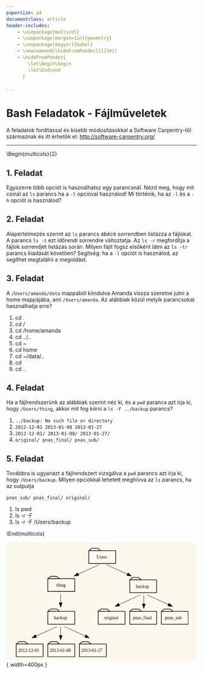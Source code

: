 ```yaml
---
papersize: a4
documentclass: article
header-includes:
    - \usepackage{multicol}
    - \usepackage[margin=1in]{geometry}
    - \usepackage[magyar]{babel}
    - \newcommand{\hideFromPandoc}[1]{#1}
    - \hideFromPandoc{
        \let\Begin\begin
        \let\End\end
      }

...
```

# Bash Feladatok - Fájlműveletek
A feladatok fordítással és kisebb módosításokkal a Software Carpentry-től származnak és itt érhetők el: http://software-carpentry.org/

------

\Begin{multicols}{2}

## 1. Feladat
Egyszerre több opciót is használhatsz egy parancsnál. Nézd meg, hogy mit csinál az `ls` parancs ha a `-l` opcióval használod! Mi történik, ha az `-l` és a `-h` opciót is használod?

## 2. Feladat
Alapértelmezés szerint az `ls` parancs ábécé sorrendben listázza a fájlokat. A parancs `ls -t` ezt időrendi sorrendre változtatja. Az `ls -r` megfordítja a fájlok sorrendjét listázás során. Milyen fájlt fogsz elsőként látni az `ls -tr` parancs kiadását követően? Segítség: ha a `-l` opciót is használod, az segíthet megtalálni a megoldást.

## 3. Feladat
A `/Users/amanda/data` mappából kiindulva Amanda vissza szeretne jutni a home mappájába, ami `/Users/amanda`. Az alábbiak közül melyik parancsokat használhatja erre?

1. cd .
2. cd /
3. cd /home/amanda
4. cd ../..
5. cd ~
6. cd home
7. cd ~/data/..
8. cd
9. cd ..

## 4. Feladat
Ha a fájlrendszerünk az alábbiak szerint néz ki, és a `pwd` parancs azt írja ki, hogy `/Users/thing`, akkor mit fog kiírni a `ls -F ../backup` parancs?

1. `../backup: No such file or directory`
2. `2012-12-01 2013-01-08 2013-01-27`
3. `2012-12-01/ 2013-01-08/ 2013-01-27/`
4. `original/ pnas_final/ pnas_sub/`


## 5. Feladat
Továbbra is ugyanazt a fájlrendszert vizsgálva a `pwd` parancs azt írja ki, hogy `/Users/backup`. Milyen opciókkal lehetett meghívva az `ls` parancs, ha az outputja 
```
pnas_sub/ pnas_final/ original/
```

1. ls pwd
2. ls -r -F
3. ls -r -F /Users/backup

\End{multicols}

![Fájlrendszer feladat](filesystem-challenge.png){ width=400px }
